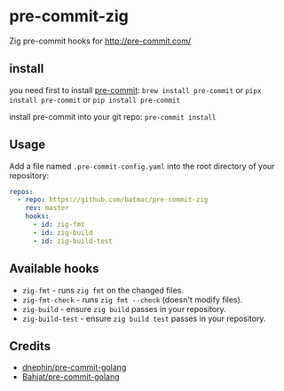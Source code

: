 # pre-commit-zig

Zig pre-commit hooks for <http://pre-commit.com/>

## install

you need first to install [pre-commit](https://pre-commit.com/#install):
`brew install pre-commit` or `pipx install pre-commit` or `pip install pre-commit`

install pre-commit into your git repo:
`pre-commit install`

## Usage

Add a file named `.pre-commit-config.yaml` into the root directory of your repository:

```yaml
repos:
  - repo: https://github.com/batmac/pre-commit-zig
    rev: master
    hooks:
      - id: zig-fmt
      - id: zig-build
      - id: zig-build-test
```

## Available hooks

- `zig-fmt` - runs `zig fmt` on the changed files.
- `zig-fmt-check` - runs `zig fmt --check` (doesn't modify files).
- `zig-build` - ensure `zig build` passes in your repository.
- `zig-build-test` - ensure `zig build test` passes in your repository.

## Credits

- [dnephin/pre-commit-golang](https://github.com/dnephin/pre-commit-golang)
- [Bahjat/pre-commit-golang](https://github.com/Bahjat/pre-commit-golang)
